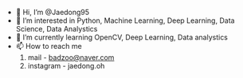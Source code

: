 - 👋 Hi, I’m @Jaedong95
- 👀 I’m interested in Python, Machine Learning, Deep Learning, Data Science, Data Analystics 
- 🌱 I’m currently learning OpenCV, Deep Learning, Data analystics
- 📫 How to reach me 
  1. mail  - badzoo@naver.com
  2. instagram  - jaedong.oh

<!---
Jaedong95/Jaedong95 is a ✨ special ✨ repository because its `README.md` (this file) appears on your GitHub profile.
You can click the Preview link to take a look at your changes.
--->

